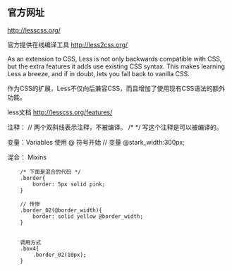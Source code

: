 ## 官方网址

http://lesscss.org/

官方提供在线编译工具
http://less2css.org/

As an extension to CSS, Less is not only backwards compatible with CSS, but the extra features it adds use existing CSS syntax. This makes learning Less a breeze, and if in doubt, lets you fall back to vanilla CSS.

作为CSS的扩展，Less不仅向后兼容CSS，而且增加了使用现有CSS语法的额外功能。


less文档
http://lesscss.org/features/

注释：
// 两个双斜线表示注释，不被编译。
/* */ 写这个注释是可以被编译的。


变量：Variables
使用 @ 符号开始
// 变量
@stark_width:300px;

混合： Mixins

```
    /* 下面是混合的代码 */
    .border{
        border: 5px solid pink;
    }

    // 传惨
    .border_02(@border_width){
        border: solid yellow @border_width;
    }


    调用方式
    .box4{
        .border_02(10px);
    }   
``` 